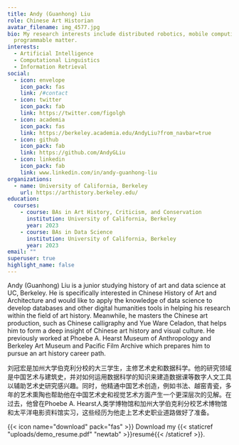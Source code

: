 ```yaml
---
title: Andy (Guanhong) Liu
role: Chinese Art Historian
avatar_filename: img_4577.jpg
bio: My research interests include distributed robotics, mobile computing and
  programmable matter.
interests:
  - Artificial Intelligence
  - Computational Linguistics
  - Information Retrieval
social:
  - icon: envelope
    icon_pack: fas
    link: /#contact
  - icon: twitter
    icon_pack: fab
    link: https://twitter.com/figolgh
  - icon: academia
    icon_pack: fas
    link: https://berkeley.academia.edu/AndyLiu?from_navbar=true
  - icon: github
    icon_pack: fab
    link: https://github.com/AndyGLiu
  - icon: linkedin
    icon_pack: fab
    link: www.linkedin.com/in/andy-guanhong-liu
organizations:
  - name: University of California, Berkeley
    url: https://arthistory.berkeley.edu/
education:
  courses:
    - course: BAs in Art History, Criticism, and Conservation
      institution: University of California, Berkeley
      year: 2023
    - course: BAs in Data Science
      institution: University of California, Berkeley
      year: 2023
email: ""
superuser: true
highlight_name: false
---
```

Andy (Guanhong) Liu is a junior studying history of art and data science at UC, Berkeley. He is specifically interested in Chinese History of Art and Architecture and would like to apply the knowledge of data science to develop databases and other digital humanities tools in helping his research within the field of art history. Meanwhile, he masters the Chinese art production, such as Chinese calligraphy and Yue Ware Celadon, that helps him to form a deep insight of Chinese art history and visual culture. He previously worked at Phoebe A. Hearst Museum of Anthropology and Berkeley Art Museum and Pacific Film Archive which prepares him to pursue an art history career path.



刘冠宏是加州大学伯克利分校的大三学生，主修艺术史和数据科学。他的研究领域是中国艺术与建筑史，并对如何运用数据科学的知识来建造数据课等数字人文工具以辅助艺术史研究感兴趣。同时，他精通中国艺术创造，例如书法、越窑青瓷，多年的艺术熏陶也帮助他在中国艺术史和视觉艺术方面产生一个更深层次的见解。在过去，他曾在Phoebe A. Hearst人类学博物馆和加州大学伯克利分校艺术博物馆和太平洋电影资料馆实习，这些经历为他走上艺术史职业道路做好了准备。

{{< icon name="download" pack="fas" >}} Download my {{< staticref "uploads/demo_resume.pdf" "newtab" >}}resumé{{< /staticref >}}.
